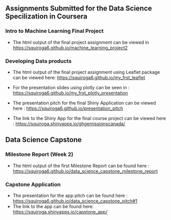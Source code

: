 ## Assignments Submitted for the Data Science Specilization in Coursera

### Intro to Machine Learning Final Project

* The html output of the final project assignment can be viewed in
https://squiroga6.github.io/machine_learning_project2

### Developing Data products

* The html output of the final project assignment using Leaflet package can be viewed here:
https://squiroga6.github.io/my_frst_leaflet

* For the presentation slides using plotly can be seen in : https://squiroga6.github.io/my_frst_plotly_presentation

* The presentation pitch for the final Shiny Application can be viewed here : https://squiroga6.github.io/presentation_pitch

* The link to the Shiny App for the final course project can be viewed here : https://squiroga.shinyapps.io/ghgemissionscanada/

## Data Science Capstone

### Milestone Report (Week 2)

* The html output of the first Milestone Report can be found here : https://squiroga6.github.io/data_science_capstone_milestone_report

### Capstone Application

* The presentation for the app pitch can be found here : https://squiroga6.github.io/data_science_capstone_pitch#1
* The link to the app can be found here: https://squiroga.shinyapps.io/capstone_app/
